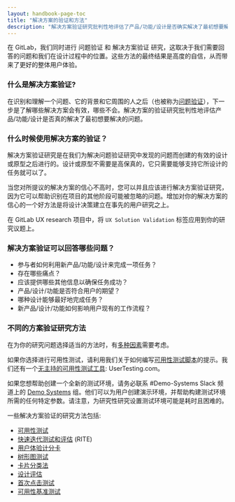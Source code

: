 ```yaml
---
layout: handbook-page-toc
title: "解决方案的验证和方法"
description: "解决方案验证研究批判性地评估了产品/功能/设计是否确实解决了最初想要解决的问题。"
---
```


在 GitLab，我们同时进行 问题验证 和 解决方案验证 研究，这取决于我们需要回答的问题和我们在设计过程中的位置。这些方法的最终结果是高度的自信，从而带来了更好的整体用户体验。

### 什么是解决方案验证?

在识别和理解一个问题、它的背景和它周围的人之后（也被称为[问题验证](https://about.gitlab.com/handbook/engineering/ux/ux-research-training/problem-validation-and-methods/)），下一步是了解哪些解决方案会有效，哪些不会。解决方案的验证研究批判性地评估产品/功能/设计是否真的解决了最初想要解决的问题。 


### 什么时候使用解决方案的验证？

解决方案验证研究是在我们为解决问题验证研究中发现的问题而创建的有效的设计或原型之后进行的。设计或原型不需要是高保真的，它只需要能够支持它所设计的任务就可以了。

当您对所提议的解决方案的信心不高时，您可以并且应该进行解决方案验证研究，因为它可以帮助识别在项目的其他阶段可能被忽略的问题。增加对你的解决方案的信心的一个好方法是将设计决策建立在事先的用户研究之上。

在 GitLab UX research 项目中，将 `UX Solution Validation` 标签应用到你的研究议题上。




### 解决方案验证可以回答哪些问题？

* 参与者如何利用新产品/功能/设计来完成一项任务？
* 存在哪些痛点？
* 应该提供哪些其他信息以确保任务成功？
* 产品/设计/功能是否符合用户的期望？
* 哪种设计能够最好地完成任务？
* 新产品/设计/功能如何影响用户现有的工作流程？


### 不同的方案验证研究方法

在为你的研究问题选择适当的方法时，有[多种因素](https://about.gitlab.com/handbook/engineering/ux/ux-research-training/choosing-a-research-methodology/)需要考虑。

如果你选择进行可用性测试，请利用我们关于如何编写[可用性测试脚本](https://about.gitlab.com/handbook/engineering/ux/ux-research-training/writing-usability-testing-script/)的提示。我们还有一个[无主持的可用性测试工具](https://about.gitlab.com/handbook/engineering/ux/ux-research-training/unmoderated-testing/): UserTesting.com。

如果您想帮助创建一个全新的测试环境，请务必联系 #Demo-Systems Slack 频道上的 [Demo Systems](https://about.gitlab.com/handbook/customer-success/demo-systems/) 组。他们可以为用户创建演示环境，并帮助构建测试环境所需的任何特定参数。请注意，为研究性研究设置测试环境可能是耗时且困难的。


一些解决方案验证的研究方法包括:

* [可用性测试](https://about.gitlab.com/handbook/engineering/ux/ux-research-training/usability-testing/) 
* [快速迭代测试和评估](https://about.gitlab.com/handbook/engineering/ux/ux-research-training/rite/) (RITE)
* [用户体验计分卡](https://about.gitlab.com/handbook/engineering/ux/ux-scorecards/)
* [树形图测试](https://www.optimalworkshop.com/learn/101s/tree-testing/)
* [卡片分类法](https://www.usability.gov/how-to-and-tools/methods/card-sorting.html)
* [设计评估](https://about.gitlab.com/handbook/engineering/ux/ux-research-training/creating-design-evaluations/)
* [首次点击测试](https://about.gitlab.com/handbook/engineering/ux/ux-research-training/creating-design-evaluations/#first-click-tests)
* [可用性基准测试](https://about.gitlab.com/handbook/engineering/ux/ux-research-training/usability-benchmarking/)

